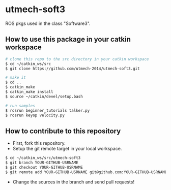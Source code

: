 utmech-soft3
============

ROS pkgs used in the class "Software3".


How to use this package in your catkin workspace
---
```bash
# clone this repo to the src directory in your catkin workspace
$ cd ~/catkin_ws/src
$ git clone https://github.com/utmech-2014/utmech-soft3.git

# make it
$ cd ..
$ catkin_make
$ catkin_make install
$ source ~/catkin/devel/setup.bash

# run samples
$ rosrun beginner_tutorials talker.py
$ rosrun keyop velocity.py
```

How to contribute to this repository
---
* First, fork this repository.
* Setup the git remote target in your local workspace.
```bash
$ cd ~/catkin_ws/src/utmech-soft3
$ git branch YOUR-GITHUB-USRNAME
$ git checkout YOUR-GITHUB-USRNAME
$ git remote add YOUR-GITHUB-USRNAME git@github.com:YOUR-GITHUB-USRNAME/utmech-soft3
```
* Change the sources in the branch and send pull requests!
